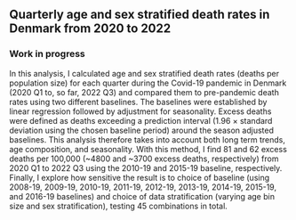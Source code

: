 ## Quarterly age and sex stratified death rates in Denmark from 2020 to 2022
### Work in progress

In this analysis, I calculated age and sex stratified death rates (deaths per population size) for each quarter during the Covid-19 pandemic in Denmark (2020 Q1 to, so far, 2022 Q3) and compared them to pre-pandemic death rates using two different baselines. The baselines were established by linear regression followed by adjustment for seasonality. Excess deaths were defined as deaths exceeding a prediction interval (1.96 $\times$ standard deviation using the chosen baseline period) around the season adjusted baselines. This analysis therefore takes into account both long term trends, age composition, and seasonality. With this method, I find 81 and 62 excess deaths per 100,000 (~4800 and ~3700 excess deaths, respectively) from 2020 Q1 to 2022 Q3 using the 2010-19 and 2015-19 baseline, respectively. Finally, I explore how sensitive the result is to choice of baseline (using 2008-19, 2009-19, 2010-19, 2011-19, 2012-19, 2013-19, 2014-19, 2015-19, and 2016-19 baselines) and choice of data stratification (varying age bin size and sex stratification), testing 45 combinations in total.
